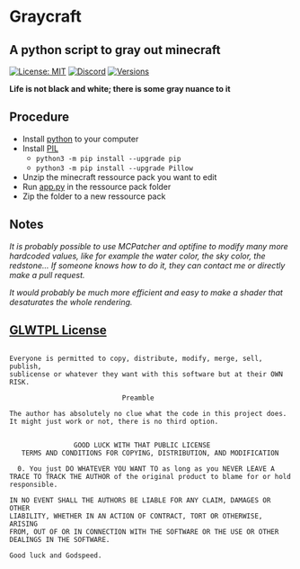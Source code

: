 # Graycraft
## A python script to gray out minecraft
[![License: MIT](https://img.shields.io/badge/License-GLWTPL-green.svg)](https://github.com/me-shaon/GLWTPL)
[![Discord](https://img.shields.io/badge/Chat-Discord-blue)](https://discord.gg/7qvmeh2)
[![Versions](https://img.shields.io/badge/Tested%20Versions-1.6.1%20--%201.16.x-orange)](#)
  
**Life is not black and white; there is some gray nuance to it**
## Procedure
* Install [python](https://www.python.org/) to your computer
* Install [PIL](https://pillow.readthedocs.io/en/stable/)
  * `python3 -m pip install --upgrade pip`
  * `python3 -m pip install --upgrade Pillow`
* Unzip the minecraft ressource pack you want to edit
* Run [app.py](https://github.com/Wylarel/Graycraft/blob/master/app.py) in the ressource pack folder
* Zip the folder to a new ressource pack
## Notes
*It is probably possible to use MCPatcher and optifine to modify many more hardcoded values, like for example the water color, the sky color, the redstone... If someone knows how to do it, they can contact me or directly make a pull request.*
  
*It would probably be much more efficient and easy to make a shader that desaturates the whole rendering.*
## [GLWTPL License](https://github.com/me-shaon/GLWTPL)
```Copyright (c) Everyone, except Author

Everyone is permitted to copy, distribute, modify, merge, sell, publish,
sublicense or whatever they want with this software but at their OWN RISK.

                            Preamble

The author has absolutely no clue what the code in this project does.
It might just work or not, there is no third option.


                GOOD LUCK WITH THAT PUBLIC LICENSE
   TERMS AND CONDITIONS FOR COPYING, DISTRIBUTION, AND MODIFICATION

  0. You just DO WHATEVER YOU WANT TO as long as you NEVER LEAVE A
TRACE TO TRACK THE AUTHOR of the original product to blame for or hold
responsible.

IN NO EVENT SHALL THE AUTHORS BE LIABLE FOR ANY CLAIM, DAMAGES OR OTHER
LIABILITY, WHETHER IN AN ACTION OF CONTRACT, TORT OR OTHERWISE, ARISING
FROM, OUT OF OR IN CONNECTION WITH THE SOFTWARE OR THE USE OR OTHER
DEALINGS IN THE SOFTWARE.

Good luck and Godspeed.
```
